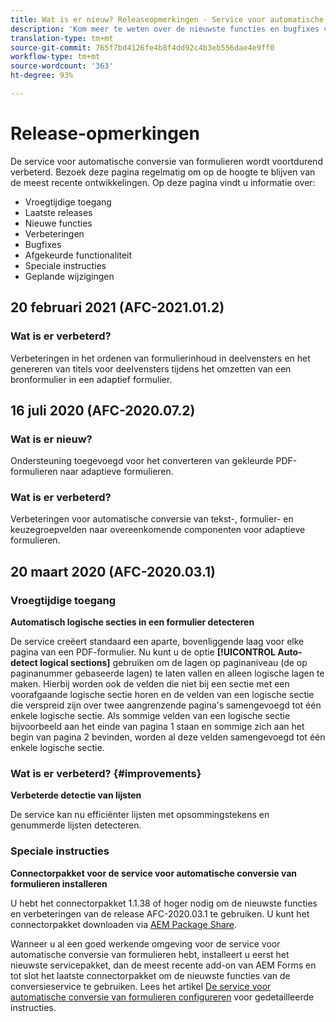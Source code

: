 ```yaml
---
title: Wat is er nieuw? Releaseopmerkingen - Service voor automatische conversie van formulieren
description: 'Kom meer te weten over de nieuwste functies en bugfixes voor de service voor automatische conversie van formulieren '
translation-type: tm+mt
source-git-commit: 765f7bd4126fe4b8f4dd92c4b3eb556dae4e9ff0
workflow-type: tm+mt
source-wordcount: '363'
ht-degree: 93%

---
```



# Release-opmerkingen

De service voor automatische conversie van formulieren wordt voortdurend verbeterd. Bezoek deze pagina regelmatig om op de hoogte te blijven van de meest recente ontwikkelingen. Op deze pagina vindt u informatie over:

* Vroegtijdige toegang
* Laatste releases
* Nieuwe functies
* Verbeteringen
* Bugfixes
* Afgekeurde functionaliteit
* Speciale instructies
* Geplande wijzigingen

## 20 februari 2021 (AFC-2021.01.2)

### Wat is er verbeterd?

Verbeteringen in het ordenen van formulierinhoud in deelvensters en het genereren van titels voor deelvensters tijdens het omzetten van een bronformulier in een adaptief formulier.

## 16 juli 2020 (AFC-2020.07.2)

### Wat is er nieuw?

Ondersteuning toegevoegd voor het converteren van gekleurde PDF-formulieren naar adaptieve formulieren.

### Wat is er verbeterd?

Verbeteringen voor automatische conversie van tekst-, formulier- en keuzegroepvelden naar overeenkomende componenten voor adaptieve formulieren.


## 20 maart 2020 (AFC-2020.03.1)

### Vroegtijdige toegang

**Automatisch logische secties in een formulier detecteren**

De service creëert standaard een aparte, bovenliggende laag voor elke pagina van een PDF-formulier. Nu kunt u de optie **[!UICONTROL Auto-detect logical sections]** gebruiken om de lagen op paginaniveau (de op paginanummer gebaseerde lagen) te laten vallen en alleen logische lagen te maken. Hierbij worden ook de velden die niet bij een sectie met een voorafgaande logische sectie horen en de velden van een logische sectie die verspreid zijn over twee aangrenzende pagina&#39;s samengevoegd tot één enkele logische sectie. Als sommige velden van een logische sectie bijvoorbeeld aan het einde van pagina 1 staan en sommige zich aan het begin van pagina 2 bevinden, worden al deze velden samengevoegd tot één enkele logische sectie.

### Wat is er verbeterd? {#improvements}

**Verbeterde detectie van lijsten**

De service kan nu efficiënter lijsten met opsommingstekens en genummerde lijsten detecteren.

### Speciale instructies

**Connectorpakket voor de service voor automatische conversie van formulieren installeren**

U hebt het connectorpakket 1.1.38 of hoger nodig om de nieuwste functies en verbeteringen van de release AFC-2020.03.1 te gebruiken. U kunt het connectorpakket downloaden via [AEM Package Share](https://www.adobeaemcloud.com/content/marketplace/marketplaceProxy.html?packagePath=/content/companies/public/adobe/packages/cq650/featurepack/AFCS-Connector-2020.03.1).

Wanneer u al een goed werkende omgeving voor de service voor automatische conversie van formulieren hebt, installeert u eerst het nieuwste servicepakket, dan de meest recente add-on van AEM Forms en tot slot het laatste connectorpakket om de nieuwste functies van de conversieservice te gebruiken. Lees het artikel [De service voor automatische conversie van formulieren configureren](configure-service.md) voor gedetailleerde instructies.